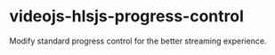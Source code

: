 # videojs-hlsjs-progress-control
Modify standard progress control for the better streaming experience.
